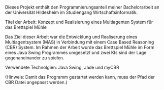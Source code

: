 Dieses Projekt enthält den Programmierungsanteil meiner Bachelorarbeit an der Universität Hildesheim
im Studiengang Wirtschaftsinformatik.

Titel der Arbeit: Konzept und Realisierung eines Multiagenten System für das Brettspiel Mühle

Das Ziel dieser Arbeit war die Entwicklung und Realiserung eines Multiagentsystem (MAS) in Verbindung mit einem
Case Based Reasoning (CBR) System. 
Im Rahmen der Arbeit wurde das Brettspiel Mühle im Form eines Java Swing Programmes umgesetzt und zwei KIs sind der Lage
gegenaneinander zu spielen.

Verwendete Technolgien: Java Swing, Jade und myCBR

(Hinweis: Damit das Programm gestartet werden kann, muss der Pfad der CBR Datei angepasst werden.)
